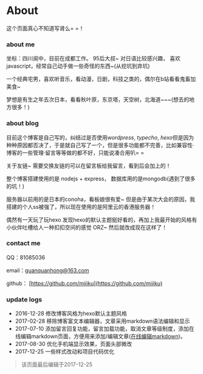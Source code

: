 # About
这个页面真心不知道写肾么= =！

### about me
坐标：四川阆中，目前在成都工作。 95后大叔~ 对日语比较感兴趣， 喜欢javascript，经常自己动手做一些奇怪的东西~(从挖坑到弃坑)

一个经典宅男，喜欢听音乐，看动漫，日剧，科技之类的，偶尔在b站看看鬼畜加美食~

梦想是有生之年去次日本，看看秋叶原，东京塔，天空树，北海道~~~(想去的地方很多！)

### about blog
目前这个博客是自己写的，纠结过是否使用*wordpress*, *typecho*, *hexo*但是因为种种原因都否决了，于是就自己写了一个，但是很多功能都不完善，比如兼容性·博客的一些管理·留言等等做的都不好，只能说凑合用叭= =

关于友链~ 需要交换友链的可以在留言板给我留言，看到后会加上的！

整个博客搭建使用的是 nodejs + express， 数据库用的是mongodb(遇到了很多的坑！)

服务器以前用的是日本的conoha，看板娘很有爱~ 但是由于某次大会的原因，我搭建的个人ss被强了，所以现在使用的是阿里云的香港服务器！

偶然有一天玩了玩hexo 发现hexo的默认主题挺好看的，再加上我最开始的风格有小伙伴吐槽给人一种扣扣空间的感觉 ORZ~ 然后就改成现在这样了！

### contact me
QQ：81085036

email：guanquanhong@163.com

github： [https://github.com/miiiku](https://github.com/miiiku)

### update logs
* 2016-12-28 修改博客风格为hexo默认主题风格
* 2017-02-28 移除博客富文本编辑器，文章采用markdown语法编辑和显示
* 2017-07-10 添加留言回复功能，留言加载功能，取消文章等级制度，添加在线编辑markdown页面，方便用来添加/编辑文章([在线编辑markdown](/markdown.html))。
* 2017-08-30 优化手机端显示效果，页面头部微改
* 2017-12-25 一些样式改动和项目代码优化

> 该页面最后编辑于2017-12-25